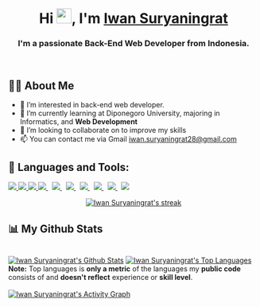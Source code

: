 <h1 align="center">Hi <img src="https://raw.githubusercontent.com/MartinHeinz/MartinHeinz/master/wave.gif" width="30px">, I'm <a href="https://github.com/iwansuryaningrat">Iwan Suryaningrat</a></h1>
<h3 align="center">I'm a passionate Back-End Web Developer from Indonesia.</h3>

<br/>

## 🙋‍♂️ About Me

- 👀 I’m interested in back-end web developer.
- 🌱 I’m currently learning at Diponegoro University, majoring in Informatics, and **Web Development**
- 💞️ I’m looking to collaborate on to improve my skills
- 📫 You can contact me via Gmail <a href="mailto:iwan.suryaningrat28@gmail.com?">iwan.suryaningrat28@gmail.com</a>

## 🚀 Languages and Tools:

<p align="left"> 
    <!-- HTML -->
    <a href="https://www.w3.org/html/" target="_blank"> <img src="https://img.icons8.com/color/48/000000/html-5.png"/> </a> 
    <!-- CSS -->
    <a href="https://www.w3schools.com/css/" target="_blank"> <img src="https://img.icons8.com/color/48/000000/css3.png"/> </a> 
    <!-- Bootstrap -->
    <a href="https://getbootstrap.com" target="_blank"> <img src="https://img.icons8.com/color/48/000000/bootstrap.png"/> </a> 
    <!-- JavaScript -->
    <a style="padding-right:8px;" href="https://developer.mozilla.org/en-US/docs/Web/JavaScript" target="_blank"> <img src="https://img.icons8.com/color/48/000000/javascript.png"/> </a>
    <!-- Node.js -->
    <a style="padding-right:8px;" href="https://nodejs.org" target="_blank"> <img src="https://img.icons8.com/color/48/000000/nodejs.png"/> </a> 
    <!-- NPM -->
    <a style="padding-right:8px;" href="https://www.npmjs.com/" target="_blank"> <img src="https://img.icons8.com/color/48/000000/npm.png"/> </a>
    <!-- PHP -->
    <a style="padding-right:8px;" href="https://www.php.net/" target="_blank"> <img src="https://img.icons8.com/officexs/48/000000/php-logo.png"/> </a> 
    <!-- CodeIgniter -->
    <!-- <a style="padding-right:8px;" href="https://codeigniter.com/" target="_blank"> <img src="https://cdn.cdnlogo.com/logos/c/65/code-igniter.svg"/> </a>  -->
    <!-- Composer -->
    <!-- <a style="padding-right:8px;" href="https://getcomposer.org/" target="_blank">  </a>  -->
    <!-- MySQL -->
    <a style="padding-right:8px;" href="https://www.mysql.com/" target="_blank"> <img src="https://img.icons8.com/fluent/50/000000/mysql-logo.png"/> </a>
    <!-- Git -->
    <a style="padding-right:8px;" href="https://git-scm.com/" target="_blank"> <img src="https://img.icons8.com/color/48/000000/git.png"/> </a> 
    <!-- VS Code -->
    <a style="padding-right:8px;" href="https://code.visualstudio.com/" target="_blank"> <img src="https://img.icons8.com/color/48/000000/visual-studio-code-2019.png"/> </a>
</p>

<p align="center">
    <a href="https://github.com/iwansuryaningrat">
        <img title="🔥 Get streak stats for your profile at git.io/streak-stats" alt="Iwan Suryaningrat's streak" src="https://github-readme-streak-stats.herokuapp.com/?user=iwansuryaningrat&theme=vision-friendly-dark&hide_border=true&stroke=0000&background=0e0e0e"/>
    </a>
</p>

## 📊 My Github Stats

<br/>
<a href="https://github.com/iwansuryaningrat"><img alt="Iwan Suryaningrat's Github Stats" src="https://github-readme-stats.vercel.app/api?username=iwansuryaningrat&show_icons=true&count_private=true&title_color=eccb14&text_color=ffffff&icon_color=785eef&hide_border=true&bg_color=0e0e0e" /></a>
<a href="https://github.com/iwansuryaningrat"><img alt="Iwan Suryaningrat's Top Languages" src="https://github-readme-stats.vercel.app/api/top-langs/?username=iwansuryaningrat&langs_count=8&count_private=true&layout=compact&theme=vision-friendly-dark&hide_border=true&bg_color=0e0e0e" /></a>
<br/>
<b>Note:</b> Top languages is <b>only a metric</b> of the languages my <b>public code</b> consists of and <b>doesn't reflect</b> experience or <b>skill level</b>.
<br/>
<br/>
<a href="https://github.com/iwansuryaningrat"><img alt="Iwan Suryaningrat's Activity Graph" src="https://activity-graph.herokuapp.com/graph?username=iwansuryaningrat&bg_color=0e0e0e&color=eccb14&line=eccb14&point=FFFFFF&hide_border=true" /></a>
<br/>
<br/>
